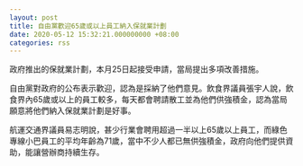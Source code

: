 ```yaml
---
layout: post
title: 自由黨歡迎65歲或以上員工納入保就業計劃
date: 2020-05-12 15:32:21.000000000 +08:00
categories: rss
---
```


政府推出的保就業計劃，本月25日起接受申請，當局提出多項改善措施。

自由黨對政府的公布表示歡迎，認為是採納了他們意見。飲食界議員張宇人說，飲食界內65歲或以上的員工較多，每天都會聘請散工並為他們供強積金，認為當局願意將他們納入保就業計劃是好事。 

航運交通界議員易志明說，甚少行業會聘用超過一半以上65歲以上員工，而綠色專線小巴員工的平均年齡為71歲，當中不少人都已無供強積金，政府向他們提供資助，能讓營辦商持續生存。
